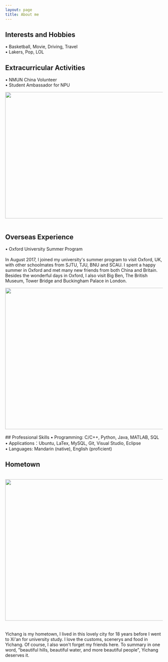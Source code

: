 ```yaml
---
layout: page
title: About me
---
```


## Interests and Hobbies
• Basketball, Movie, Driving, Travel
<br> • Lakers, Pop, LOL

## Extracurricular Activities
• NMUN China Volunteer
<br>• Student Ambassador for NPU
<br>
<div align="center"><img src = '../IMG_1964.JPG' width = "606" height = "405"/></div>
<br>

## Overseas Experience
• Oxford University Summer Program      
<br>In August 2017, I joined my university's summer program to visit Oxford, UK, with other schoolmates from SJTU, TJU, BNU and SCAU. I spent a happy summer in Oxford and met many new friends from both China and Britain. Besides the wonderful days in Oxford, I also visit Big Ben, The British Museum, Tower Bridge and Buckingham Palace in London. 
<br>
<div align = "center">
<img src = '../IMG_0892.JPG' width = "606" height = "453">
</div>
<br>
## Professional Skills
• Programming: C/C++, Python, Java, MATLAB, SQL
<br>• Applications：Ubuntu, LaTex, MySQL, Git, Visual Studio, Eclipse
<br>• Languages: Mandarin (native), English (proficient)

## Hometown
<br>
<div align = "center">
<img src = '../IMG_1402.JPG' width = "606" height = "453">
</div>
<br>
<br>Yichang is my hometown, I lived in this lovely city for 18 years before I went to Xi'an for university study. I love the customs, scenerys and food in Yichang. Of course, I also won't forget my friends here. To summary in one word, "beautiful hills, beautiful water, and more beautiful people", Yichang deserves it. 
